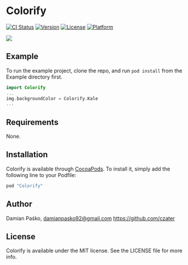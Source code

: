 # Colorify

[![CI Status](http://img.shields.io/travis/czater/Colorify.svg?style=flat)](https://travis-ci.org/czater/Colorify)
[![Version](https://img.shields.io/cocoapods/v/Colorify.svg?style=flat)](http://cocoapods.org/pods/Colorify)
[![License](https://img.shields.io/cocoapods/l/Colorify.svg?style=flat)](http://cocoapods.org/pods/Colorify)
[![Platform](https://img.shields.io/cocoapods/p/Colorify.svg?style=flat)](http://cocoapods.org/pods/Colorify)

<img src="https://github.com/czater/Colorify/blob/master/Colorify_screen.png"/>

## Example

To run the example project, clone the repo, and run `pod install` from the Example directory first.



```swift
import Colorify
...
img.backgroundColor = Colorify.Kale
...
```

## Requirements

None.

## Installation

Colorify is available through [CocoaPods](http://cocoapods.org). To install
it, simply add the following line to your Podfile:

```ruby
pod "Colorify"
```

## Author

Damian Paśko,
damianpasko92@gmail.com
https://github.com/czater

## License

Colorify is available under the MIT license. See the LICENSE file for more info.
